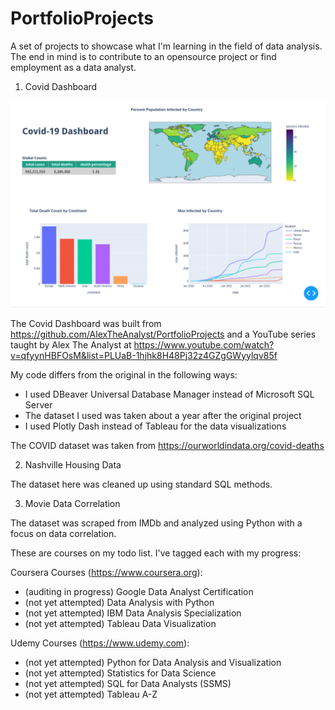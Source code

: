 # PortfolioProjects
A set of projects to showcase what I'm learning in the field of data analysis.
The end in mind is to contribute to an opensource project or find employment as a data analyst.

1) Covid Dashboard

![alt text](https://github.com/msappy00/PortfolioProjects/blob/main/Dashboard/covid_dashboard.png?raw=true)

The Covid Dashboard was built from https://github.com/AlexTheAnalyst/PortfolioProjects
and a YouTube series taught by Alex The Analyst at https://www.youtube.com/watch?v=qfyynHBFOsM&list=PLUaB-1hjhk8H48Pj32z4GZgGWyylqv85f

My code differs from the original in the following ways:
* I used DBeaver Universal Database Manager instead of Microsoft SQL Server
* The dataset I used was taken about a year after the original project
* I used Plotly Dash instead of Tableau for the data visualizations

The COVID dataset was taken from https://ourworldindata.org/covid-deaths

2) Nashville Housing Data

The dataset here was cleaned up using standard SQL methods.

3) Movie Data Correlation

The dataset was scraped from IMDb and analyzed using Python with a focus on data correlation.

These are courses on my todo list. I've tagged each with my progress:

  Coursera Courses (https://www.coursera.org):
  * (auditing in progress) Google Data Analyst Certification
  * (not yet attempted) Data Analysis with Python
  * (not yet attempted) IBM Data Analysis Specialization
  * (not yet attempted) Tableau Data Visualization

  Udemy Courses (https://www.udemy.com):
  * (not yet attempted) Python for Data Analysis and Visualization
  * (not yet attempted) Statistics for Data Science
  * (not yet attempted) SQL for Data Analysts (SSMS)
  * (not yet attempted) Tableau A-Z
